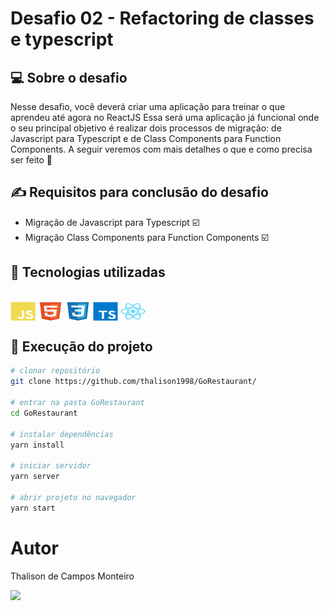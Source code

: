 # Desafio 02 - Refactoring de classes e typescript

## 💻 Sobre o desafio
<p>Nesse desafio, você deverá criar uma aplicação para treinar o que aprendeu até agora no ReactJS
Essa será uma aplicação já funcional onde o seu principal objetivo é realizar dois processos de migração: de Javascript para Typescript e de Class Components para Function Components.
A seguir veremos com mais detalhes o que e como precisa ser feito 🚀</p>

## ✍️ Requisitos para conclusão do desafio
<ul>
  <li>Migração de Javascript para Typescript ☑️</li>
   <li>Migração Class Components para Function Components ☑️</li>
</ul>

## 📗 Tecnologias utilizadas
<div style="display: inline_block"><br>
  <img align="center" alt="Thalison-Js" height="30" width="40" src="https://raw.githubusercontent.com/devicons/devicon/master/icons/javascript/javascript-plain.svg">
  <img align="center" alt="Thalison-HTML" height="30" width="40" src="https://raw.githubusercontent.com/devicons/devicon/master/icons/html5/html5-original.svg">
  <img align="center" alt="Thalison-CSS" height="30" width="40" src="https://raw.githubusercontent.com/devicons/devicon/master/icons/css3/css3-original.svg">
  <img align="center" alt="Thalison-Ts" height="30" width="40" src="https://raw.githubusercontent.com/devicons/devicon/master/icons/typescript/typescript-original.svg">
  <img align="center" alt="Thalison-React" height="30" width="40" src="https://raw.githubusercontent.com/devicons/devicon/master/icons/react/react-original.svg">
</div>

## 🧪 Execução do projeto
```bash
# clonar repositório
git clone https://github.com/thalison1998/GoRestaurant/

# entrar na pasta GoRestaurant
cd GoRestaurant

# instalar dependências
yarn install

# iniciar servidor
yarn server

# abrir projeto no navegador
yarn start


```

# Autor
Thalison de Campos Monteiro

<a href="https://www.linkedin.com/in/thalison-monteiro-701a57215" target="_blank"><img src="https://img.shields.io/badge/-LinkedIn-%230077B5?style=for-the-badge&logo=linkedin&logoColor=white" target="_blank"></a> 
